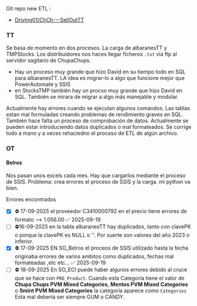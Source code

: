 Git repo new ETL : 
- [Driving01/ChCh---SellOutTT](https://github.com/Driving01/ChCh---SellOutTT)



### TT
Se basa de momento en dos procesos. La carga de albaranesTT y TMPStocks. Los distribuidores nos haces llegar ficheros `.txt` via ftp al servidor sagitario de ChupaChups.

- Hay un proceso muy grande que hizo David en su tiempo todo en SQL para albaranesTT. LA idea es migrar-lo a algo que funcione mejor que PowerAutomate y SSIS
- en StocksTMP también hay un procso muy grande que hizo David en SQL. También se mirara de migrar a algo más manejable y modular.

Actualmente hay errores cuando se ejecutan algunos comandos. Las tablas estan mal formuladas creando problemas de rendimiento graves en SQL. También hace falta un proceso de comprobación de datos. Actualmente se pueden estar introduciendo datos duplicados o mal formateados. Se corrige todo a mano y a veces rehaciedno el proceso de ETL de algún archivo.

### OT

#### Belros
Nos pasan unos excels cada mes. Hay que cargarlos mediante el proceso de SSIS. Problema: crea errores el proceso de SSIS y la carga. mi python va bien.

Errores encontrados

- [x] ⛔ 17-09-2025 el proveedor C3410000792 en el precio tiene errores de formato --> 1.056.00 ✅ 2025-09-19
- [ ] ⛔16-09-2025 en la tabla albaranesTT hay duplicados, tanto con clavePK o porque la clavePK es NULL o ''. Por suerte son valores del año 2023 o inferior.
- [x] ⛔ 17-09-2025 EN SO_Belros el proceos de SSIS utilizado hasta la fecha originaba errores de varios ambitos como duplicados, fechas mal formateadas ,etc etc... ✅ 2025-09-19
- [ ] ⛔ 18-09-2025 En SO_ECI puede haber algunos errores debido al cruce que se hace con `PRD_Product`. Cuando esta Categoría tiene el valor de **Chupa Chups PVM Mixed Categories**, **Mentos PVM Mixed Categories** o **Smint PVM Mixed Categories** la categoría aparece como `Categories` Esta mal debería ser siempre GUM o CANDY.